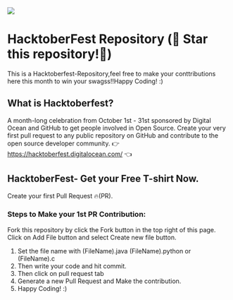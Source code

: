 <img src="https://hacktoberfest.digitalocean.com/_nuxt/img/logo-hacktoberfest-full.f42e3b1.svg">

# HacktoberFest Repository (🌟 Star this repository!🌟)
This is a Hacktoberfest-Repository,feel free to make your conttributions here this month to win your swagss!!Happy Coding! :)

## What is Hacktoberfest?
A month-long celebration from October 1st - 31st sponsored by Digital Ocean and GitHub to get people involved in Open Source. Create your very first pull request to any public repository on GitHub and contribute to the open source developer community.
👉 https://hacktoberfest.digitalocean.com/ 👈

## HacktoberFest- Get your Free T-shirt Now.
Create your first Pull Request 🔥(PR).

### Steps to Make your 1st PR Contribution:
Fork this repository by click the Fork button in the top right of this page.
Click on Add File button and select Create new file button.
1) Set the file name with (FileName).java (FileName).python or (FileName).c 
2) Then write your code and hit commit.
3) Then click on pull request tab 
4) Generate a new Pull Request and Make the contribution.
5) Happy Coding! :)
